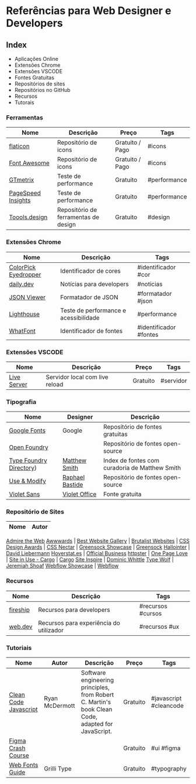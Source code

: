 # Referências para Web Designer e Developers

## Index

- Aplicações Online
- Extensões Chrome
- Extensões VSCODE
- Fontes Gratuitas
- Repositórios de sites
- Repositórios no GitHub
- Recursos
- Tutorais

### Ferramentas
Nome | Descrição | Preço | Tags
--- | ---  | --- | --- 
[flaticon](https://www.flaticon.com/) | Repositório de icons| Gratuito / Pago | #icons
[Font Awesome](https://fontawesome.com/) | Repositório de icons| Gratuito / Pago | #icons
[GTmetrix](https://gtmetrix.com/) | Teste de performance | Gratuito | #performance
[PageSpeed Insights](https://developers.google.com/speed/pagespeed/insights/?hl=pt-PT) | Teste de performance | Gratuito | #performance
[Toools.design](https://www.toools.design/) | Repositório de ferramentas de design | Gratuito | #design

### Extensões Chrome
Nome | Descrição | Tags
---  | --- | --- 
[ColorPick Eyedropper](https://chrome.google.com/webstore/detail/colorpick-eyedropper/ohcpnigalekghcmgcdcenkpelffpdolg) | Identificador de cores | #identificador #cor
[daily.dev](https://chrome.google.com/webstore/detail/dailydev-news-for-busy-de/jlmpjdjjbgclbocgajdjefcidcncaied) | Notícias para developers | #noticias
[JSON Viewer](https://chrome.google.com/webstore/detail/json-viewer/gbmdgpbipfallnflgajpaliibnhdgobh) | Formatador de JSON | #formatador #json
[Lighthouse](https://chrome.google.com/webstore/detail/lighthouse/blipmdconlkpinefehnmjammfjpmpbjk) | Teste de performance e acessibilidade | #performance
[WhatFont](https://chrome.google.com/webstore/detail/whatfont/jabopobgcpjmedljpbcaablpmlmfcogm) |  Identificador de fontes | #identificador #fontes

### Extensões VSCODE
Nome | Descrição | Preço | Tags
--- | ---  | --- | ---
[Live Server](https://marketplace.visualstudio.com/items?itemName=ritwickdey.LiveServer) | Servidor local com live reload  | Gratuito | #servidor


### Tipografia
Nome | Designer | Descrição
--- | --- | --- 
[Google Fonts](https://fonts.google.com/) | Google | Repositório de fontes gratuitas
[Open Foundry](https://open-foundry.com/) | | Repositório de fontes open-source
[Type Foundry Directory](https://typefoundry.directory/))| [Matthew Smith](https://matthewsmith.website/) | Index de fontes com curadoria de Matthew Smith
[Use & Modify](https://usemodify.com/) | [Raphael Bastide](https://raphaelbastide.com/) | Repositório de fontes open-source
[Violet Sans](https://github.com/violetoffice/violet_sans) | [Violet Office](https://violetoffice.com/) | Fonte gratuita


### Repositório de Sites
Nome | Autor
--- | --- 
[Admire the Web](https://www.admiretheweb.com/)
[Awwwards](https://www.awwwards.com/) |
[Best Website Gallery](https://bestwebsite.gallery/) |
[Brutalist Websites](https://brutalistwebsites.com/) |
[CSS Design Awards](https://cssdesignawards.com/) |
[CSS Nectar](https://cssnectar.com/) |
[Greensock Showcase](https://greensock.com/showcase/) | [Greensock](https://greensock.com/) 
[Hallointer](http://www.hallointer.net/) | [David Liebermann](http://davidliebermann.de/)
[Hoverstat.es](https://www.hoverstat.es/) | [Official Business](https://www.official.business/)
[httpster](https://httpster.net/) |
[One Page Love](https://onepagelove.com/) |
[Site in Use - Cargo](https://cargo.site/Selections) | [Cargo](https://cargo.site/)
[Site Inspire](https://www.siteinspire.com/) | [Dominic Whittle](https://twitter.com/dominicwhittle/)
[Type Wolf](https://www.typewolf.com/) | [Jeremiah Shoaf](https://www.jeremiahshoaf.com/)
[Webflow Showcase](https://webflow.com/discover/popular#recent) | [Webflow](https://webflow.com/)

### Recursos
Nome | Descrição | Tags
---  | --- | --- 
[fireship](https://fireship.io/)| Recursos para developers | #recursos #cursos 
[web.dev](https://web.dev/)| Recursos para experiência do utilizador | #recursos #ux 


### Tutoriais
Nome | Autor | Descrição | Preço | Tags
---  | --- | --- | --- | --- 
[Clean Code Javascript](https://github.com/ryanmcdermott/clean-code-javascript) | Ryan McDermott | Software engineering principles, from Robert C. Martin's book Clean Code, adapted for JavaScript. | Gratuito | #javascript #cleancode
[Figma Crash Course](https://www.figmacrashcourse.com/)| | | Gratuito | #ui #figma
[Web Fonts Guide](https://www.grillitype.com/blog/guides/using-grilli-type-web-fonts-guide)| Grilli Type | | Gratuito | #typography

